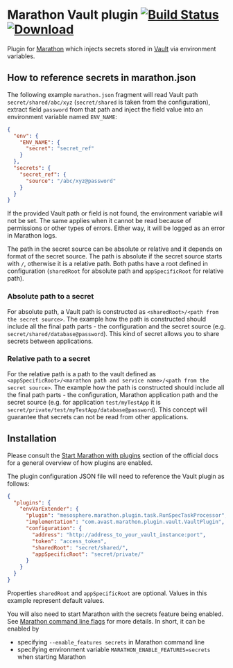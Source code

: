 # Marathon Vault plugin [![Build Status](https://travis-ci.org/avast/marathon-vault-plugin.svg?branch=master)](https://travis-ci.org/avast/marathon-vault-plugin) [![Download](https://api.bintray.com/packages/avast/maven/marathon-vault-plugin/images/download.svg) ](https://bintray.com/avast/maven/marathon-vault-plugin/_latestVersion)

Plugin for [Marathon](https://mesosphere.github.io/marathon/) which injects secrets stored in [Vault](https://www.vaultproject.io/) via environment variables.

## How to reference secrets in marathon.json

The following example `marathon.json` fragment will read Vault path `secret/shared/abc/xyz` (`secret/shared` is taken from the configuration), extract field `password` from that path and inject the field value into an environment variable named `ENV_NAME`:

```json
{
  "env": {
    "ENV_NAME": {
      "secret": "secret_ref"
    }
  },
  "secrets": {
    "secret_ref": {
      "source": "/abc/xyz@password"
    }
  }
}
```

If the provided Vault path or field is not found, the environment variable will not be set. The same applies when it cannot be read because of permissions or other types of errors. Either way, it will be logged as an error in Marathon logs.

The path in the secret source can be absolute or relative and it depends on format of the secret source. The path is absolute if the secret source starts with `/`, otherwise it is a relative path.
Both paths have a root defined in configuration (`sharedRoot` for absolute path and `appSpecificRoot` for relative path). 

### Absolute path to a secret

For absolute path, a Vault path is constructed as `<sharedRoot>/<path from the secret source>`. The example how the path is constructed should include all the final path parts - the configuration and the secret source (e.g. `secret/shared/database@password`). This kind of secret allows you to share secrets between applications.

### Relative path to a secret

For the relative path is a path to the vault defined as `<appSpecificRoot>/<marathon path and service name>/<path from the secret source>`. The example how the path is constructed should include all the final path parts - the configuration, Marathon application path and the secret source (e.g. for application `test/myTestApp` it is `secret/private/test/myTestApp/database@password`). This concept will guarantee that secrets can not be read from other applications.

## Installation

Please consult the [Start Marathon with plugins](https://mesosphere.github.io/marathon/docs/plugin.html#start-marathon-with-plugins) section of the official docs for a general overview of how plugins are enabled.

The plugin configuration JSON file will need to reference the Vault plugin as follows:

```json
{
  "plugins": {
    "envVarExtender": {
      "plugin": "mesosphere.marathon.plugin.task.RunSpecTaskProcessor",
      "implementation": "com.avast.marathon.plugin.vault.VaultPlugin",
      "configuration": {
        "address": "http://address_to_your_vault_instance:port",
        "token": "access_token",
        "sharedRoot": "secret/shared/",
        "appSpecificRoot": "secret/private/"
      }
    }
  }
}
```

Properties `sharedRoot` and `appSpecificRoot` are optional. Values in this example represent default values.

You will also need to start Marathon with the secrets feature being enabled. See [Marathon command line flags](https://mesosphere.github.io/marathon/docs/command-line-flags) for more details. In short, it can be enabled by
* specifying `--enable_features secrets` in Marathon command line
* specifying environment variable `MARATHON_ENABLE_FEATURES=secrets` when starting Marathon
